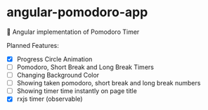# angular-pomodoro-app
🍅 Angular implementation of Pomodoro Timer


Planned Features:
- [x] Progress Circle Animation
- [ ] Pomodoro, Short Break and Long Break Timers
- [ ] Changing Background Color
- [ ] Showing taken pomodoro, short break and long break numbers
- [ ] Showing timer time instantly on page title
- [x] rxjs timer (observable)
